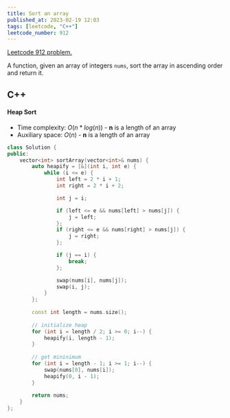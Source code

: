 ```yaml
---
title: Sort an array
published_at: 2023-02-19 12:03
tags: [leetcode, "C++"]
leetcode_number: 912
---
```


[Leetcode 912 problem.](https://leetcode.com/problems/sort-an-array/)

A function, given an array of integers `nums`, sort the array in ascending order and return it.

## C++

#### Heap Sort

- Time complexity: $O(n * log(n))$ - **n** is a length of an array
- Auxiliary space: $O(n)$ - **n** is a length of an array

```cpp
class Solution {
public:
    vector<int> sortArray(vector<int>& nums) {
        auto heapify = [&](int i, int e) {
            while (i <= e) {
                int left = 2 * i + 1;
                int right = 2 * i + 2;

                int j = i;

                if (left <= e && nums[left] > nums[j]) {
                    j = left;
                };
                if (right <= e && nums[right] > nums[j]) {
                    j = right;
                };

                if (j == i) {
                    break;
                };

                swap(nums[i], nums[j]);
                swap(i, j);
            }
        };
        
        const int length = nums.size();
        
        // initialize heap
        for (int i = length / 2; i >= 0; i--) {
            heapify(i, length - 1);
        }
        
        // get mininimum
        for (int i = length - 1; i >= 1; i--) {
            swap(nums[0], nums[i]);
            heapify(0, i - 1);    
        }
        
        return nums;
    }
};
```
